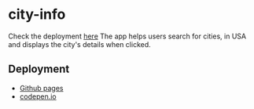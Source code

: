 # city-info

Check the deployment
[here](https://mfrank37.github.io/city-info/)
The app helps users search for cities, in USA and displays the city's details when clicked.

## Deployment

- [Github pages](https://mfrank37.github.io/city-info)
- [codepen.io](https://codepen.io/mfrank37/pen/LYYrpaN)
